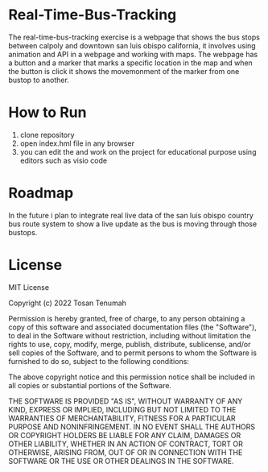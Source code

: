# Real-Time-Bus-Tracking
The real-time-bus-tracking exercise is a webpage that shows the bus stops between calpoly and downtown san luis obispo california, it involves using animation and API in a webpage and working with maps. The webpage has a button and a marker that marks a specific location in the map and when the button is click it shows the movemonment of the marker from one bustop to another.
# How to Run
1. clone repository
2. open index.hml file in any browser
3. you can edit the and work on the project for educational purpose using editors such as visio code
# Roadmap
In the future i plan to integrate real live data of the san luis obispo country bus route system to show a live update as the bus is moving through those bustops.
# License
MIT License

Copyright (c) 2022 Tosan Tenumah

Permission is hereby granted, free of charge, to any person obtaining a copy
of this software and associated documentation files (the "Software"), to deal
in the Software without restriction, including without limitation the rights
to use, copy, modify, merge, publish, distribute, sublicense, and/or sell
copies of the Software, and to permit persons to whom the Software is
furnished to do so, subject to the following conditions:

The above copyright notice and this permission notice shall be included in all
copies or substantial portions of the Software.

THE SOFTWARE IS PROVIDED "AS IS", WITHOUT WARRANTY OF ANY KIND, EXPRESS OR
IMPLIED, INCLUDING BUT NOT LIMITED TO THE WARRANTIES OF MERCHANTABILITY,
FITNESS FOR A PARTICULAR PURPOSE AND NONINFRINGEMENT. IN NO EVENT SHALL THE
AUTHORS OR COPYRIGHT HOLDERS BE LIABLE FOR ANY CLAIM, DAMAGES OR OTHER
LIABILITY, WHETHER IN AN ACTION OF CONTRACT, TORT OR OTHERWISE, ARISING FROM,
OUT OF OR IN CONNECTION WITH THE SOFTWARE OR THE USE OR OTHER DEALINGS IN THE
SOFTWARE.
